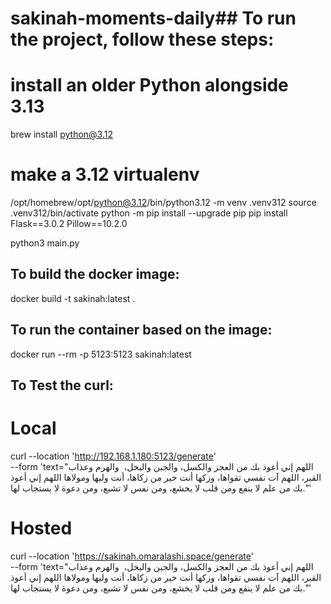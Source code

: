 # sakinah-moments-daily## To run the project, follow these steps:

# install an older Python alongside 3.13
brew install python@3.12

# make a 3.12 virtualenv
/opt/homebrew/opt/python@3.12/bin/python3.12 -m venv .venv312
source .venv312/bin/activate
python -m pip install --upgrade pip
pip install Flask==3.0.2 Pillow==10.2.0

python3 main.py


## To build the docker image:
docker build -t sakinah:latest .

## To run the container based on the image:
docker run --rm -p 5123:5123 sakinah:latest

## To Test the curl:
# Local
curl --location 'http://192.168.1.180:5123/generate' \
--form 'text="اللهم إني أعوذ بك من العجز والكسل، والجبن والبخل،  والهرم وعذاب القبر، اللهم آت نفسي تقواها، وزكها أنت خير من زكاها، أنت وليها ومولاها اللهم إني أعوذ بك من علم لا ينفع ومن قلب لا يخشع، ومن نفس لا تشبع، ومن دعوة لا يستجاب لها."'

# Hosted
curl --location 'https://sakinah.omaralashi.space/generate' \
--form 'text="اللهم إني أعوذ بك من العجز والكسل، والجبن والبخل،  والهرم وعذاب القبر، اللهم آت نفسي تقواها، وزكها أنت خير من زكاها، أنت وليها ومولاها اللهم إني أعوذ بك من علم لا ينفع ومن قلب لا يخشع، ومن نفس لا تشبع، ومن دعوة لا يستجاب لها."'